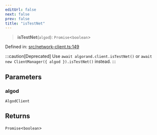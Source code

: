 ```yaml
---
editUrl: false
next: false
prev: false
title: "isTestNet"
---
```


> **isTestNet**(`algod`): `Promise`\<`boolean`\>

Defined in: [src/network-client.ts:149](https://github.com/algorandfoundation/algokit-utils-ts/blob/45957336d0cbf88c980c0a3343335a5e5e142c93/src/network-client.ts#L149)

:::caution[Deprecated]
Use `await algorand.client.isTestNet()` or `await new ClientManager({ algod }).isTestNet()` instead.
:::

## Parameters

### algod

`AlgodClient`

## Returns

`Promise`\<`boolean`\>
